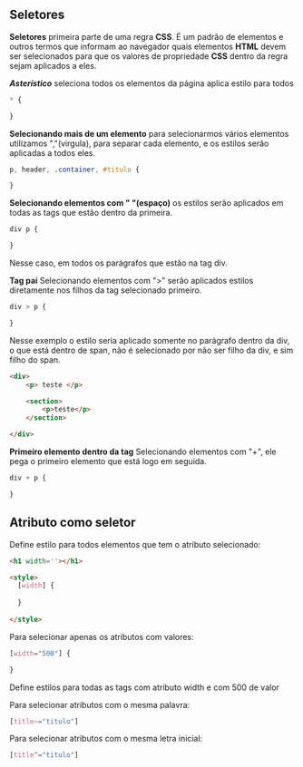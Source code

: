 ## **Seletores** 
**Seletores** primeira parte de uma regra **CSS**. É um padrão de elementos e outros termos que informam ao navegador quais elementos **HTML** devem ser selecionados para que os valores de propriedade **CSS** dentro da regra sejam aplicados a eles.

***Asterístico*** seleciona todos os elementos da página aplica estilo para todos 
~~~css
* {

}
~~~

**Selecionando mais de um elemento** para selecionarmos vários elementos utilizamos ","(virgula), para separar cada elemento, e os estilos serão aplicadas a todos eles.
~~~css
p, header, .container, #titulo {

}
~~~

**Selecionando elementos com " "(espaço)** os estilos serão aplicados em todas as tags que estão dentro da primeira.
~~~css
div p {

}
~~~
Nesse caso, em todos os parágrafos que estão na tag div.

**Tag pai**
Selecionando elementos com ">" serão aplicados estilos diretamente nos filhos da tag selecionado primeiro.
~~~css
div > p { 

}
~~~

Nesse exemplo o estilo seria aplicado somente no parágrafo dentro da div, o que está dentro de span, não é selecionado por não ser filho da div, e sim filho do span.
~~~html
<div>
    <p> teste </p>

    <section> 
        <p>teste</p> 
    </section>

</div>
~~~

**Primeiro elemento dentro da tag**
Selecionando elementos com "+", ele pega o primeiro elemento que está logo em seguida.
~~~css
div + p {

}
~~~

## **Atributo como seletor**
Define estilo para todos elementos que tem o atributo selecionado:

~~~html
<h1 width=''></h1>

<style>
  [width] {
  
  }
  
</style>
~~~
Para selecionar apenas os atributos com valores:
~~~css
[width="500"] {

}
~~~
Define estilos para todas as tags com atributo width e com 500 de valor

Para selecionar atributos com o mesma palavra:
~~~css
[title~="titulo"]
~~~

Para selecionar atributos com o mesma letra inicial:
~~~css
[title^="titulo"]
~~~